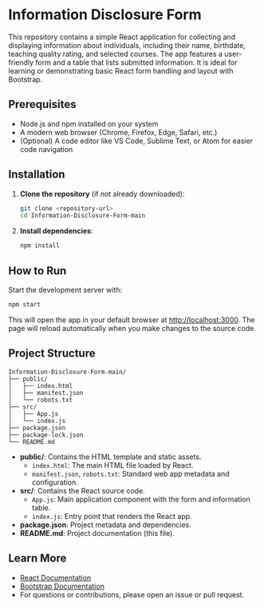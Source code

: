 # Information Disclosure Form

This repository contains a simple React application for collecting and displaying information about individuals, including their name, birthdate, teaching quality rating, and selected courses. The app features a user-friendly form and a table that lists submitted information. It is ideal for learning or demonstrating basic React form handling and layout with Bootstrap.

## Prerequisites

- Node.js and npm installed on your system
- A modern web browser (Chrome, Firefox, Edge, Safari, etc.)
- (Optional) A code editor like VS Code, Sublime Text, or Atom for easier code navigation

## Installation

1. **Clone the repository** (if not already downloaded):
   ```sh
   git clone <repository-url>
   cd Information-Disclosure-Form-main
   ```
2. **Install dependencies**:
   ```sh
   npm install
   ```

## How to Run

Start the development server with:

```sh
npm start
```

This will open the app in your default browser at [http://localhost:3000](http://localhost:3000). The page will reload automatically when you make changes to the source code.

## Project Structure

```
Information-Disclosure-Form-main/
├── public/
│   ├── index.html
│   ├── manifest.json
│   └── robots.txt
├── src/
│   ├── App.js
│   └── index.js
├── package.json
├── package-lock.json
└── README.md
```

- **public/**: Contains the HTML template and static assets.
  - `index.html`: The main HTML file loaded by React.
  - `manifest.json`, `robots.txt`: Standard web app metadata and configuration.
- **src/**: Contains the React source code.
  - `App.js`: Main application component with the form and information table.
  - `index.js`: Entry point that renders the React app.
- **package.json**: Project metadata and dependencies.
- **README.md**: Project documentation (this file).

## Learn More

- [React Documentation](https://reactjs.org/)
- [Bootstrap Documentation](https://getbootstrap.com/)
- For questions or contributions, please open an issue or pull request.
